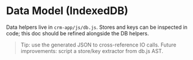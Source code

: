 # Data Model (IndexedDB)

Data helpers live in `crm-app/js/db.js`. Stores and keys can be inspected in code; this doc should be refined alongside the DB helpers.

> Tip: use the generated JSON to cross-reference IO calls. Future improvements: script a store/key extractor from db.js AST.
